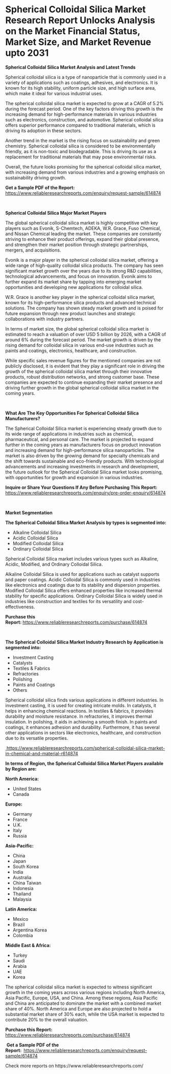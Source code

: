<p><h1>Spherical Colloidal Silica Market Research Report Unlocks Analysis on the Market Financial Status, Market Size, and Market Revenue upto 2031</h1></p><p><strong>Spherical Colloidal Silica Market Analysis and Latest Trends</strong></p>
<p><p>Spherical colloidal silica is a type of nanoparticle that is commonly used in a variety of applications such as coatings, adhesives, and electronics. It is known for its high stability, uniform particle size, and high surface area, which make it ideal for various industrial uses.</p><p>The spherical colloidal silica market is expected to grow at a CAGR of 5.2% during the forecast period. One of the key factors driving this growth is the increasing demand for high-performance materials in various industries such as electronics, construction, and automotive. Spherical colloidal silica offers superior performance compared to traditional materials, which is driving its adoption in these sectors.</p><p>Another trend in the market is the rising focus on sustainability and green chemistry. Spherical colloidal silica is considered to be environmentally friendly, as it is non-toxic and biodegradable. This is driving its use as a replacement for traditional materials that may pose environmental risks.</p><p>Overall, the future looks promising for the spherical colloidal silica market, with increasing demand from various industries and a growing emphasis on sustainability driving growth.</p></p>
<p><strong>Get a Sample PDF of the Report:&nbsp;</strong> <a href="https://www.reliableresearchreports.com/enquiry/request-sample/614874">https://www.reliableresearchreports.com/enquiry/request-sample/614874</a></p>
<p>&nbsp;</p>
<p><strong>Spherical Colloidal Silica Major Market Players</strong></p>
<p><p>The global spherical colloidal silica market is highly competitive with key players such as Evonik, S-Chemtech, ADEKA, W.R. Grace, Fuso Chemical, and Nissan Chemical leading the market. These companies are constantly striving to enhance their product offerings, expand their global presence, and strengthen their market position through strategic partnerships, mergers, and acquisitions.</p><p>Evonik is a major player in the spherical colloidal silica market, offering a wide range of high-quality colloidal silica products. The company has seen significant market growth over the years due to its strong R&D capabilities, technological advancements, and focus on innovation. Evonik aims to further expand its market share by tapping into emerging market opportunities and developing new applications for colloidal silica.</p><p>W.R. Grace is another key player in the spherical colloidal silica market, known for its high-performance silica products and advanced technical solutions. The company has shown steady market growth and is poised for future expansion through new product launches and strategic collaborations with industry partners.</p><p>In terms of market size, the global spherical colloidal silica market is estimated to reach a valuation of over USD 5 billion by 2026, with a CAGR of around 6% during the forecast period. The market growth is driven by the rising demand for colloidal silica in various end-use industries such as paints and coatings, electronics, healthcare, and construction.</p><p>While specific sales revenue figures for the mentioned companies are not publicly disclosed, it is evident that they play a significant role in driving the growth of the spherical colloidal silica market through their innovative products, robust distribution networks, and strong customer base. These companies are expected to continue expanding their market presence and driving further growth in the global spherical colloidal silica market in the coming years.</p></p>
<p>&nbsp;</p>
<p><strong>What Are The Key Opportunities For Spherical Colloidal Silica Manufacturers?</strong></p>
<p><p>The Spherical Colloidal Silica market is experiencing steady growth due to its wide range of applications in industries such as chemical, pharmaceutical, and personal care. The market is projected to expand further in the coming years as manufacturers focus on product innovation and increasing demand for high-performance silica nanoparticles. The market is also driven by the growing demand for specialty chemicals and the shift towards sustainable and eco-friendly products. With technological advancements and increasing investments in research and development, the future outlook for the Spherical Colloidal Silica market looks promising, with opportunities for growth and expansion in various industries.</p></p>
<p><strong>Inquire or Share Your Questions If Any Before Purchasing This Report:</strong> <a href="https://www.reliableresearchreports.com/enquiry/pre-order-enquiry/614874">https://www.reliableresearchreports.com/enquiry/pre-order-enquiry/614874</a></p>
<p>&nbsp;</p>
<p><strong>Market Segmentation</strong></p>
<p><strong>The Spherical Colloidal Silica Market Analysis by types is segmented into:</strong></p>
<p><ul><li>Alkaline Colloidal Silica</li><li>Acidic Colloidal Silica</li><li>Modified Colloidal Silica</li><li>Ordinary Colloidal Silica</li></ul></p>
<p><p>Spherical Colloidal Silica market includes various types such as Alkaline, Acidic, Modified, and Ordinary Colloidal Silica. </p><p>Alkaline Colloidal Silica is used for applications such as catalyst supports and paper coatings. Acidic Colloidal Silica is commonly used in industries like electronics and coatings due to its stability and dispersion properties. Modified Colloidal Silica offers enhanced properties like increased thermal stability for specific applications. Ordinary Colloidal Silica is widely used in industries like construction and textiles for its versatility and cost-effectiveness.</p></p>
<p><strong>Purchase this Report:&nbsp;</strong><a href="https://www.reliableresearchreports.com/purchase/614874">https://www.reliableresearchreports.com/purchase/614874</a></p>
<p>&nbsp;</p>
<p><strong>The Spherical Colloidal Silica Market Industry Research by Application is segmented into:</strong></p>
<p><ul><li>Investment Casting</li><li>Catalysts</li><li>Textiles & Fabrics</li><li>Refractories</li><li>Polishing</li><li>Paints and Coatings</li><li>Others</li></ul></p>
<p><p>Spherical colloidal silica finds various applications in different industries. In investment casting, it is used for creating intricate molds. In catalysts, it helps in enhancing chemical reactions. In textiles & fabrics, it provides durability and moisture resistance. In refractories, it improves thermal insulation. In polishing, it aids in achieving a smooth finish. In paints and coatings, it enhances adhesion and durability. Furthermore, it has several other applications in sectors like electronics, healthcare, and construction due to its versatile properties.</p></p>
<p><a href="https://www.reliableresearchreports.com/spherical-colloidal-silica-market-in-chemical-and-material-r614874">&nbsp;https://www.reliableresearchreports.com/spherical-colloidal-silica-market-in-chemical-and-material-r614874</a></p>
<p><strong>In terms of Region, the Spherical Colloidal Silica Market Players available by Region are:</strong></p>
<p>
    <p> <strong> North America: </strong>
        <ul>
            <li>United States</li>
            <li>Canada</li>
        </ul>
        </p> 
    <p> <strong> Europe: </strong>
        <ul>
            <li>Germany</li>
            <li>France</li>
            <li>U.K.</li>
            <li>Italy</li>
            <li>Russia</li>
        </ul>
        </p> 
    <p> <strong> Asia-Pacific: </strong>
        <ul>
            <li>China</li>
            <li>Japan</li>
            <li>South Korea</li>
            <li>India</li>
            <li>Australia</li>
            <li>China Taiwan</li>
            <li>Indonesia</li>
            <li>Thailand</li>
            <li>Malaysia</li>
        </ul>
        </p> 
    <p> <strong> Latin America: </strong>
        <ul>
            <li>Mexico</li>
            <li>Brazil</li>
            <li>Argentina Korea</li>
            <li>Colombia</li>
        </ul>
        </p> 
    <p> <strong> Middle East & Africa: </strong>
        <ul>
            <li>Turkey</li>
            <li>Saudi</li>
            <li>Arabia</li>
            <li>UAE</li>
            <li>Korea</li>
        </ul>
    </p>
    </p>
<p><p>The spherical colloidal silica market is expected to witness significant growth in the coming years across various regions including North America, Asia Pacific, Europe, USA, and China. Among these regions, Asia Pacific and China are anticipated to dominate the market with a combined market share of 40%. North America and Europe are also projected to hold a substantial market share of 30% each, while the USA market is expected to contribute 20% to the overall valuation.</p></p>
<p><strong>Purchase this Report: </strong><a href="https://www.reliableresearchreports.com/purchase/614874">https://www.reliableresearchreports.com/purchase/614874</a></p>
<p>&nbsp;<strong>Get a Sample PDF of the Report:&nbsp;&nbsp;</strong><a href="https://www.reliableresearchreports.com/enquiry/request-sample/614874">https://www.reliableresearchreports.com/enquiry/request-sample/614874</a></p>
<p><strong></strong></p>
<p>Check more reports on https://www.reliableresearchreports.com/</p>